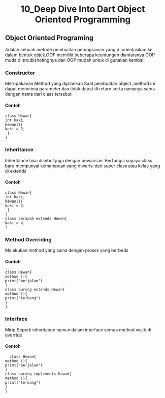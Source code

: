<h1 align="center"> 
10_Deep Dive Into Dart Object Oriented Programming
 </h1>

## Object Oriented Programing
Adalah sebuah metode pembuatan pemograman yang di orientasikan ke dalam bentuk objek.OOP memiliki beberapa keuntungan diantaranya OOP muda di troublshotingnya dan OOP mudah untuk di gunakan kembali

### Constructor 
Merupakanan Method yang dijalankan Saat pembuatan object ,method ini dapat menerima parameter dan tidak dapat di return serta namanya sama dengan nama dari class tersebut 
#### Contoh
    class Hewan{
    int kaki;
    hewan(){
    kaki = 2;
     }
    }
### Inheritance 
Inheritance bisa disebut juga dengan pewarisan. Berfungsi supaya class baru mempunyai kemampuan yang diwarisi dari super class atau kelas yang di extends
#### Contoh
    class Hewan{
    int kaki;
    hewan(){
    kaki = 2;
     }
    }
    class Jerapah extends Hewan{
    kaki = 4;
    }
  ### Method Overriding 
  Melakukan method yang sama dengan proses yang berbeda
  #### Contoh
    class Hewan{
    method (){
    print("berjalan")
    }
    class burung extends Hewan{
    method (){
    print("terbang")
    }
    }
### Interface
Mirip Seperti inheritance namun dalam interface semua method wajib di override
#### Contoh
      class Hewan{
    method (){
    print("berjalan")
    }
    class burung implements Hewan{
    method (){
    print("terbang")
    }
    }
    
    
